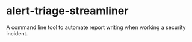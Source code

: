 # alert-triage-streamliner
A command line tool to automate report writing when working a security incident. 
